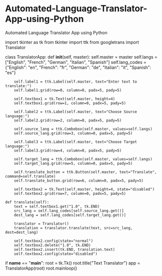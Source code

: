 # Automated-Language-Translator-App-using-Python
Automated Language Translator App using Python

import tkinter as tk
from tkinter import ttk
from googletrans import Translator

class TranslatorApp:
    def __init__(self, master):
        self.master = master
        self.langs = ["English", "French", "German", "Italian", "Spanish"]
        self.lang_codes = {"English": "en", "French": "fr", "German": "de", "Italian": "it", "Spanish": "es"}

        self.label1 = ttk.Label(self.master, text="Enter text to translate:")
        self.label1.grid(row=0, column=0, padx=5, pady=5)

        self.textbox1 = tk.Text(self.master, height=4)
        self.textbox1.grid(row=1, column=0, padx=5, pady=5)

        self.label2 = ttk.Label(self.master, text="Choose Source language:")
        self.label2.grid(row=2, column=0, padx=5, pady=5)

        self.source_lang = ttk.Combobox(self.master, values=self.langs)
        self.source_lang.grid(row=3, column=0, padx=5, pady=5)

        self.label3 = ttk.Label(self.master, text="Choose Target language:")
        self.label3.grid(row=4, column=0, padx=5, pady=5)

        self.target_lang = ttk.Combobox(self.master, values=self.langs)
        self.target_lang.grid(row=5, column=0, padx=5, pady=5)

        self.translate_button = ttk.Button(self.master, text="Translate", command=self.translate)
        self.translate_button.grid(row=6, column=0, padx=5, pady=5)

        self.textbox2 = tk.Text(self.master, height=4, state="disabled")
        self.textbox2.grid(row=7, column=0, padx=5, pady=5)

    def translate(self):
        text = self.textbox1.get("1.0", tk.END)
        src_lang = self.lang_codes[self.source_lang.get()]
        dest_lang = self.lang_codes[self.target_lang.get()]

        translator = Translator()
        translation = translator.translate(text, src=src_lang, dest=dest_lang)

        self.textbox2.config(state="normal")
        self.textbox2.delete("1.0", tk.END)
        self.textbox2.insert(tk.END, translation.text)
        self.textbox2.config(state="disabled")

if __name__ == "__main__":
    root = tk.Tk()
    root.title("Text Translator")
    app = TranslatorApp(root)
    root.mainloop()
